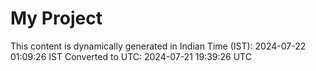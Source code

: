 # My Project

This content is dynamically generated in Indian Time (IST): 2024-07-22 01:09:26 IST
Converted to UTC: 2024-07-21 19:39:26 UTC
